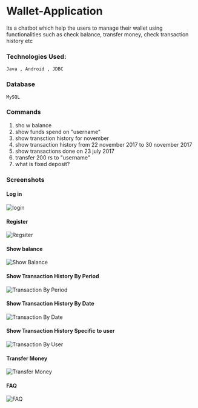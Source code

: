 # Wallet-Application

Its a  chatbot which help the users to manage their wallet using functionalities such as check balance, transfer money, check
transaction history etc

### Technologies Used:

```
Java , Android , JDBC 
```

### Database

```
MySQL
```
 
 
### Commands 
1. sho
w balance
2. show funds spend on "username"
3. show transction history for november 
4. show transaction history from 22 november 2017 to 30 november 2017
5. show transactions done on  23 july 2017
6. transfer 200 rs to "username"
7. what is fixed deposit?


### Screenshots

#### Log in
 ![login](/screenshots/login.jpeg)

#### Register
 ![Regsiter](/screenshots/register.jpeg)
 
#### Show balance
 ![Show Balance](/screenshots/balance.jpeg)

#### Show Transaction History By Period
 ![Transaction By Period](/screenshots/Transactionsbtperiod.jpeg)
 
#### Show Transaction History By Date 
 ![Transaction By Date](/screenshots/transactionsbydate.jpeg)
#### Show Transaction History Specific to user 
 ![Transaction By User](/screenshots/userspecifichistory.jpeg)
 
#### Transfer Money
 ![Transfer Money](/screenshots/.jpeg)
 
#### FAQ
 ![FAQ](/screenshots/FAQ.jpeg)
 
 
 

